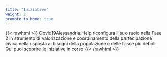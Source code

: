 ```yaml
---
title: "Iniziative"
weight: 2
promote_to_home: true
---
```


{{< rawhtml >}}
Covid19Alessandria.Help riconfigura il suo ruolo nella Fase 2 in strumento di valorizzazione e coordinamento della partecipazione civica nella risposta ai bisogni della popolazione e delle fasce più deboli. 
<br />
Qui puoi scoprire le iniziative in corso
{{< /rawhtml >}}
